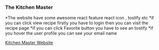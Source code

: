 ### The Kitchen Master

*The website have some awesome react feature react icon , tostify etc
*if you can click view recipe firstly you have to login then you can visit the recipe page
*if you can click Favorite button you have to see an tostify
*if you hover the user profile you can see your email name
<!-- *in The blog page have a pdf button it will create a pdf and will be downloaded -->
[Kitchen Master Website](https://)